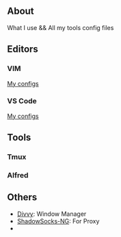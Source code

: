 About
-----

What I use && All my tools config files

Editors
-------

### VIM

[My configs]()

### VS Code

[My configs]()

Tools
-----

### Tmux

### Alfred

Others
------

- [Divvy](https://itunes.apple.com/us/app/divvy-window-manager/id413857545?mt=12): Window Manager
- [ShadowSocks-NG](https://github.com/shadowsocks/ShadowsocksX-NG): For Proxy
- []()

